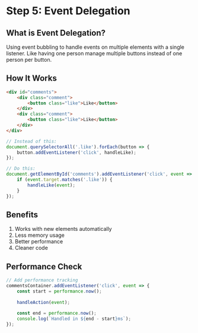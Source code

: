 # Step 5: Event Delegation

## What is Event Delegation?
Using event bubbling to handle events on multiple elements with a single listener. Like having one person manage multiple buttons instead of one person per button.

## How It Works
```html
<div id="comments">
    <div class="comment">
        <button class="like">Like</button>
    </div>
    <div class="comment">
        <button class="like">Like</button>
    </div>
</div>
```

```javascript
// Instead of this:
document.querySelectorAll('.like').forEach(button => {
    button.addEventListener('click', handleLike);
});

// Do this:
document.getElementById('comments').addEventListener('click', event => {
    if (event.target.matches('.like')) {
        handleLike(event);
    }
});
```

## Benefits
1. Works with new elements automatically
2. Less memory usage
3. Better performance
4. Cleaner code

## Performance Check
```javascript
// Add performance tracking
commentsContainer.addEventListener('click', event => {
    const start = performance.now();
    
    handleAction(event);
    
    const end = performance.now();
    console.log(`Handled in ${end - start}ms`);
});
```